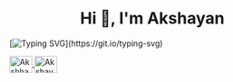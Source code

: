 <h1 align="center">Hi 👋, I'm Akshayan</h1>  

[![Typing SVG](https://readme-typing-svg.herokuapp.com/?lines=IT+Undergraduate+at+University+Of+Moratuwa;Tech+Enthusiast;)](https://git.io/typing-svg)


<a href="www.linkedin.com/in/akshayn10" target="blank"><img align="center" src="https://raw.githubusercontent.com/rahuldkjain/github-profile-readme-generator/master/src/images/icons/Social/linked-in-alt.svg" alt="Akshhayan" height="30" width="40" />
<a href="https://twitter.com/_Akshayn" target="blank"><img align="center" src="https://raw.githubusercontent.com/rahuldkjain/github-profile-readme-generator/master/src/images/icons/Social/twitter.svg" alt="Akshayan" height="30" width="40" /></a>


